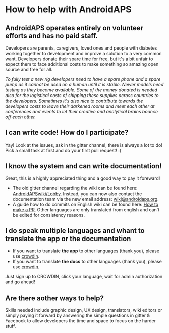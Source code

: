 # How to help with AndroidAPS

## AndroidAPS operates entirely on volunteer efforts and has no paid staff.

Developers are parents, caregivers, loved ones and people with diabetes working together to development and improve a solution to a very common want.  Developers donate their spare time for free, but it's a bit unfair to expect them to face additional costs to make something so amazing open source and free for all.

_To fully test a new rig developers need to have a spare phone and a spare pump as it cannot be used on a human until it is stable.  Newer models need testing as they become available.  Some of the money donated is needed also for the logistical costs of shipping these supplies across countries to the developers.  Sometimes it's also nice to contribute towards the developers costs to leave their darkened rooms and meet each other at conferences and events to let their creative and analytical brains bounce off each other._

## I can write code! How do I participate?  

Yay! Look at the issues, ask in the gitter channel, there is always a lot to do! 
Pick a small task at first and do your first pull request! :)

## I know the system and can write documentation!

Great, this is a highly appreciated thing and a good way to pay it foreward!
* The old gitter channel regarding the wiki can be found here: [AndroidAPSwiki/Lobby](https://gitter.im/AndroidAPSwiki/Lobby). Instead, you can now also contact the documentation team via the new email address: wiki@androidaps.org.
* A guide how to do commits on English wiki can be found here: [How to make a PR](../make-a-PR.md). Other languages are only translated from english and can't be edited for consistency reasons.

## I do speak multiple languages and whant to translate the app or the documentation

* If you want to translate **the app** to other languages (thank you), please use [crowdin](https://crowdin.com/project/androidaps).
* If you want to translate **the docs** to other languages (thank you), please use [crowdin](https://crowdin.com/project/androidapsdocs). 

Just sign up to CROWDIN, click your language, wait for admin authorization and go ahead!

## Are there aother ways to help?

Skills needed include graphic design, UX design, translators, wiki editors or simply paying it forward by answering the simple questions in gitter & Facebook to allow developers the time and space to focus on the harder stuff.
